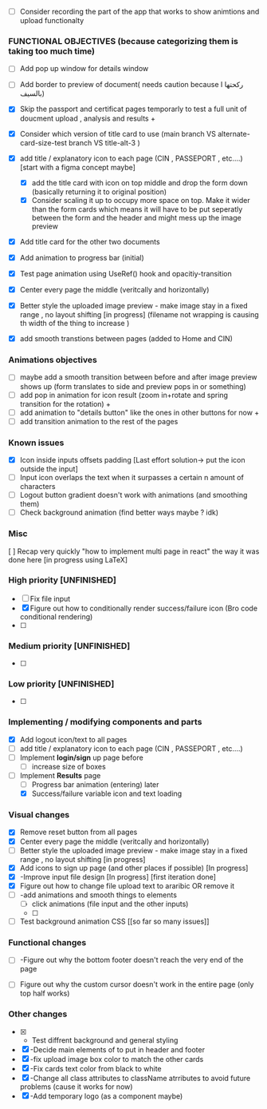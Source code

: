 - [ ] Consider recording the part of the app that works to show animtions and upload functionalty
### FUNCTIONAL OBJECTIVES (because categorizing them is taking too much time)
- [ ] Add pop up window for details window
- [ ] Add border to preview of document( needs caution because I ركحتها بالسيف)
- [x] Skip the passport and certificat pages temporarly to test a full unit of doucment upload , analysis and results +
- [x] Consider which version of title card to use (main branch VS alternate-card-size-test branch VS title-alt-3 )

- [x] add title / explanatory icon to each page (CIN , PASSEPORT  , etc....) [start with a figma concept maybe] 
	- [x]  add the title card with icon on top middle and drop the form down (basically returning it to original position)
	- [x] Consider scaling it up to occupy more space on top. Make it wider than the form cards which means it will have to be put seperatly between the form and the header and might mess up the image preview
- [x] Add title card for the other two documents

- [x] Add animation to progress bar (initial)


- [x] Test page animation using UseRef() hook and opacitiy-transition
- [x] Center every page the middle (veritcally and horizontally)
- [x] Better style the uploaded image preview - make image stay in a fixed range , no layout shifting [in progress] (filename not wrapping is causing th width of the thing to increase )
- [x] add smooth transtions between pages (added to Home and CIN)

### Animations objectives
- [ ] maybe add a smooth transition between before and after image preview shows up (form translates to side and preview pops in or something)
- [ ] add pop in animation for icon result (zoom in+rotate and spring transition for the rotation) +
- [ ] add animation to "details button" like the ones in other buttons for now +
- [ ] add transition animation to the rest of the pages 

### Known issues
- [x] Icon inside inputs offsets padding  [Last effort solution-> put the icon outside the input] 
- [ ] Input icon overlaps the text when it surpasses a certain n amount of characters 
- [ ] Logout button gradient doesn't work with animations (and smoothing them)
- [ ] Check background animation (find better ways maybe ? idk)
### Misc
[ ] Recap very quickly "how to implement multi page in react" the way it was done here [in progress using LaTeX]
### High priority  [UNFINISHED]
- [ ] Fix file input 
- [x] Figure out how to conditionally render success/failure icon (Bro code  conditional rendering)
- [ ] 
###  Medium priority [UNFINISHED]
- [ ] 
### Low priority  [UNFINISHED]
- [ ] 
### Implementing / modifying components and parts
- [x] Add logout icon/text to all pages
- [ ] add title / explanatory icon to each page (CIN , PASSEPORT  , etc....)
- [ ] Implement **login/sign** up page before 
	- [ ] increase size of boxes
- [ ] Implement **Results** page
	- [ ] Progress bar animation (entering) later
	- [x]  Success/failure variable icon and text loading

### Visual changes
- [x] Remove reset button from all pages
- [x] Center every page the middle (veritcally and horizontally)
- [ ] Better style the uploaded image preview - make image stay in a fixed range , no layout shifting [in progress]
- [x] Add icons to sign up page (and other places if possible) [In progress]
- [x] -Improve input file design [In progress] [first iteration done]
- [x]  Figure out how to change file upload text to araribic OR remove it
- [ ] -add animations and smooth things to elements
	- [ ] click animations (file input and the other inputs)
	- [ ] 
- [ ] Test background animation CSS [[so far so many issues]]
### Functional changes
- [ ] -Figure out why the bottom footer doesn't reach the very end of the page
- [ ] Figure out why the custom cursor doesn't work in the entire page (only top half works)


### Other changes

- [x] - Test diffrent background and general styling 
- [x] -Decide main elements of to put in header and footer
- [x] -fix upload image box color to match the other cards
- [x] -Fix cards text color from black to white
- [x] -Change all class attributes to className atrributes to avoid future problems (cause it works for now)
- [x] -Add temporary logo (as a component maybe)
